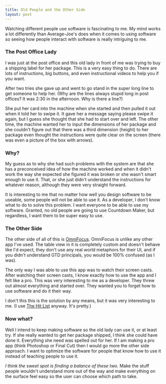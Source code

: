 ```yaml
---
title: Old People and the Other Side
layout: post
---
```


Watching different people use software is fascinating to me. My mind works a lot differently than Average-Joe's does when it comes to using software so seeing how people interact with software is really intriguing to me.

### The Post Office Lady
I was just at the post office and this old lady in front of me was trying to buy a shipping label for her package. This is a very easy thing to do. There are lots of instructions, big buttons, and even instructional videos to help you if you want.

After two tries she gave up and went to go stand in the super long line to get someone to help her. (Why are the lines always stupid long in post offices? It was 2:30 in the afternoon. Why is there a line?)

She put her card into the machine when she started and then pulled it out when it told her to swipe it. It gave her a message saying please swipe it again, but I guess she thought that she had to start over and left. The other time, the machine wanted her to input the dimensions of her package and she couldn't figure out that there was a third dimension (height) to her package even thought the instructions were quite clear on the screen (there was even a picture of the box with arrows).

### Why?
My guess as to why she had such problems with the system are that she has a preconceived idea of how the machine worked and when it didn't work the way she expected she figured it was broken or she wasn't smart enough to use it. That, or she just didn't understand the instructions for whatever reason, although they were very straight forward.

It is interesting to me that no matter how well you design software to be useable, some people will not be able to use it. As a developer, I don't know what to do to solve this problem. I want everyone to be able to use my software. Granted, no old people are going to use Countdown Maker, but regardless, I want them to be super easy to use.

### The Other Side
The other side of all of this is [OmniFocus](http://www.omnigroup.com/applications/omnifocus). OmniFocus is unlike any other app I've used. The table view in it is completely custom and doesn't behave like I'd expect, they don't use any real world metaphors for their UI, and if you didn't understand GTD principals, you would be 100% confused (as I was). 

The only way I was able to use this app was to watch their screen casts. After watching their screen casts, I know exactly how to use the app and I felt like a pro. This was very interesting to me as a developer. They threw out almost everything and started over. They wanted you to forget how to use software and do it their way.

I don't this this is the solution by any means, but it was very interesting to me. (I use [The Hit List](http://www.potionfactory.com/thehitlist/) anyway. It's pretty.)

### Now what?
Well I intend to keep making software so the old lady can use it, or at least try. If she really wanted to get her package shipped, I think she could have done it. Everything she need was spelled out for her. If I am making a pro app (think Photoshop or Final Cut) then I would go more the other side approach. I want to optimize the software for people that know how to use it instead of teaching people to use it.

*I think the sweet spot is finding a balance of these two.* Make the stuff people wouldn't understand more out of the way and make everything on the surface feel easy so the user can choose which path to take.
